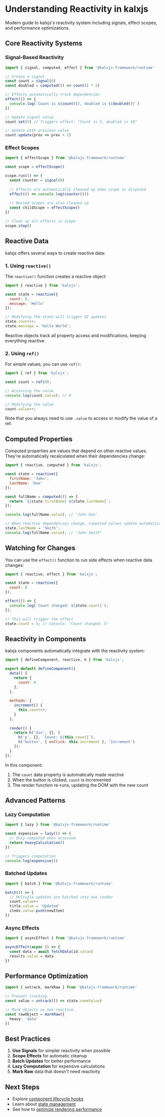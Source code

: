 # Understanding Reactivity in kalxjs

Modern guide to kalxjs's reactivity system including signals, effect scopes, and performance optimizations.

## Core Reactivity Systems

### Signal-Based Reactivity

```typescript
import { signal, computed, effect } from '@kalxjs-framework/runtime'

// Create a signal
const count = signal(0)
const doubled = computed(() => count() * 2)

// Effects automatically track dependencies
effect(() => {
  console.log(`Count is ${count()}, doubled is ${doubled()}`)
})

// Update signal value
count.set(5) // Triggers effect: "Count is 5, doubled is 10"

// Update with previous value
count.update(prev => prev + 1)
```

### Effect Scopes

```typescript
import { effectScope } from '@kalxjs-framework/runtime'

const scope = effectScope()

scope.run(() => {
  const counter = signal(0)
  
  // Effects are automatically cleaned up when scope is disposed
  effect(() => console.log(counter()))
  
  // Nested scopes are also cleaned up
  const childScope = effectScope()
})

// Clean up all effects in scope
scope.stop()
```

## Reactive Data

kalxjs offers several ways to create reactive data:

### 1. Using `reactive()`

The `reactive()` function creates a reactive object:

```javascript
import { reactive } from 'kalxjs';

const state = reactive({
  count: 0,
  message: 'Hello'
});

// Modifying the state will trigger UI updates
state.count++;
state.message = 'Hello World';
```

Reactive objects track all property access and modifications, keeping everything reactive.

### 2. Using `ref()`

For simple values, you can use `ref()`:

```javascript
import { ref } from 'kalxjs';

const count = ref(0);

// Accessing the value
console.log(count.value); // 0

// Modifying the value
count.value++;
```

Note that you always need to use `.value` to access or modify the value of a ref.

## Computed Properties

Computed properties are values that depend on other reactive values. They're automatically recalculated when their dependencies change:

```javascript
import { reactive, computed } from 'kalxjs';

const state = reactive({
  firstName: 'John',
  lastName: 'Doe'
});

const fullName = computed(() => {
  return `${state.firstName} ${state.lastName}`;
});

console.log(fullName.value); // "John Doe"

// When reactive dependencies change, computed values update automatically
state.lastName = 'Smith';
console.log(fullName.value); // "John Smith"
```

## Watching for Changes

You can use the `effect()` function to run side effects when reactive data changes:

```javascript
import { reactive, effect } from 'kalxjs';

const state = reactive({
  count: 0
});

effect(() => {
  console.log(`Count changed: ${state.count}`);
});

// This will trigger the effect
state.count = 5; // Console: "Count changed: 5"
```

## Reactivity in Components

kalxjs components automatically integrate with the reactivity system:

```javascript
import { defineComponent, reactive, h } from 'kalxjs';

export default defineComponent({
  data() {
    return {
      count: 0
    };
  },
  
  methods: {
    increment() {
      this.count++;
    }
  },
  
  render() {
    return h('div', {}, [
      h('p', {}, `Count: ${this.count}`),
      h('button', { onClick: this.increment }, 'Increment')
    ]);
  }
});
```

In this component:
1. The `count` data property is automatically made reactive
2. When the button is clicked, `count` is incremented
3. The render function re-runs, updating the DOM with the new count

## Advanced Patterns

### Lazy Computation

```typescript
import { lazy } from '@kalxjs-framework/runtime'

const expensive = lazy(() => {
  // Only computed when accessed
  return heavyCalculation()
})

// Triggers computation
console.log(expensive())
```

### Batched Updates

```typescript
import { batch } from '@kalxjs-framework/runtime'

batch(() => {
  // Multiple updates are batched into one render
  count.value++
  title.value = 'Updated'
  items.value.push(newItem)
})
```

### Async Effects

```typescript
import { asyncEffect } from '@kalxjs-framework/runtime'

asyncEffect(async () => {
  const data = await fetchData(id.value)
  results.value = data
})
```

## Performance Optimization

```typescript
import { untrack, markRaw } from '@kalxjs-framework/runtime'

// Prevent tracking
const value = untrack(() => state.someValue)

// Mark objects as non-reactive
const rawObject = markRaw({ 
  heavy: 'data' 
})
```

## Best Practices

1. **Use Signals** for simpler reactivity when possible
2. **Scope Effects** for automatic cleanup
3. **Batch Updates** for better performance
4. **Lazy Computation** for expensive calculations
5. **Mark Raw** data that doesn't need reactivity

## Next Steps

- Explore [component lifecycle hooks](./component-lifecycle.md)
- Learn about [state management](./state-management.md)
- See how to [optimize rendering performance](./performance-optimization.md)